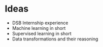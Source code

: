 # Ideas

- DSB Internship experience
- Machine learning in short
- Supervised learning in short
- Data transformations and their reasoning